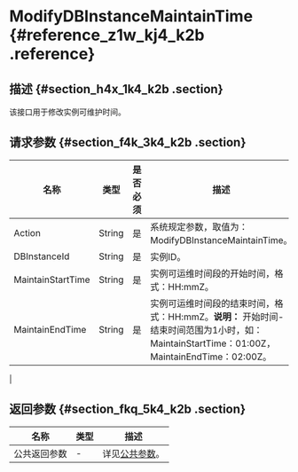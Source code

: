 # ModifyDBInstanceMaintainTime {#reference_z1w_kj4_k2b .reference}

## 描述 {#section_h4x_1k4_k2b .section}

该接口用于修改实例可维护时间。

## 请求参数 {#section_f4k_3k4_k2b .section}

|名称|类型|是否必须|描述|
|--|--|----|--|
|Action|String|是|系统规定参数，取值为：ModifyDBInstanceMaintainTime。|
|DBInstanceId|String|是|实例ID。|
|MaintainStartTime|String|是|实例可运维时间段的开始时间，格式：HH:mmZ。|
|MaintainEndTime|String|是|实例可运维时间段的结束时间，格式：HH:mmZ。**说明：** 开始时间-结束时间范围为1小时，如：MaintainStartTime：01:00Z，MaintainEndTime：02:00Z。

|

## 返回参数 {#section_fkq_5k4_k2b .section}

|名称|类型|描述|
|--|--|--|
|公共返回参数|-|详见[公共参数](cn.zh-CN/API参考/公共参数.md#)。|

